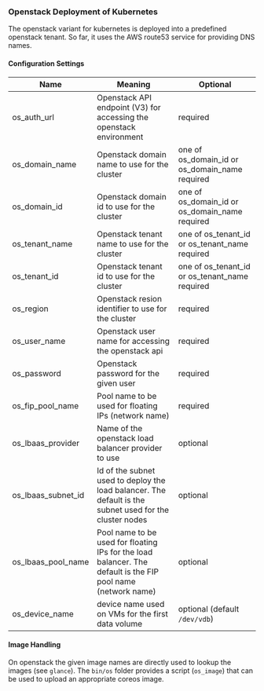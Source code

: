 ### Openstack Deployment of Kubernetes

The openstack variant for kubernetes is deployed into a predefined openstack tenant.
So far, it uses the AWS route53 service for providing DNS names.


#### Configuration Settings

|Name|Meaning|Optional|
|--|--|--|
|os_auth_url|Openstack API endpoint (V3) for accessing the openstack environment|required|
|os_domain_name|Openstack domain name to use for the cluster|one of os_domain_id or os_domain_name required|
|os_domain_id|Openstack domain id to use for the cluster|one of os_domain_id or os_domain_name required|
|os_tenant_name|Openstack tenant name to use for the cluster|one of os_tenant_id or os_tenant_name required|
|os_tenant_id|Openstack tenant id to use for the cluster|one of os_tenant_id or os_tenant_name required|
|os_region|Openstack resion identifier to use for the cluster|required|
|os_user_name|Openstack user name for accessing the openstack api|required|
|os_password|Openstack password for the given user|required|
|os_fip_pool_name|Pool name to be used for floating IPs (network name)|required|
|os_lbaas_provider|Name of the openstack load balancer provider to use|optional| 
|os_lbaas_subnet_id|Id of the subnet used to deploy the load balancer. The default is the subnet used for the cluster nodes|optional|
|os_lbaas_pool_name|Pool name to be used for floating IPs for the load balancer. The default is the FIP pool name (network name)|optional|
|os_device_name|device name used on VMs for the first data volume|optional (default `/dev/vdb`)|

#### Image Handling

On openstack the given image names are directly used to lookup the images (see `glance`). The `bin/os` folder 
provides a script (`os_image`) that can be used to upload an appropriate coreos image.
